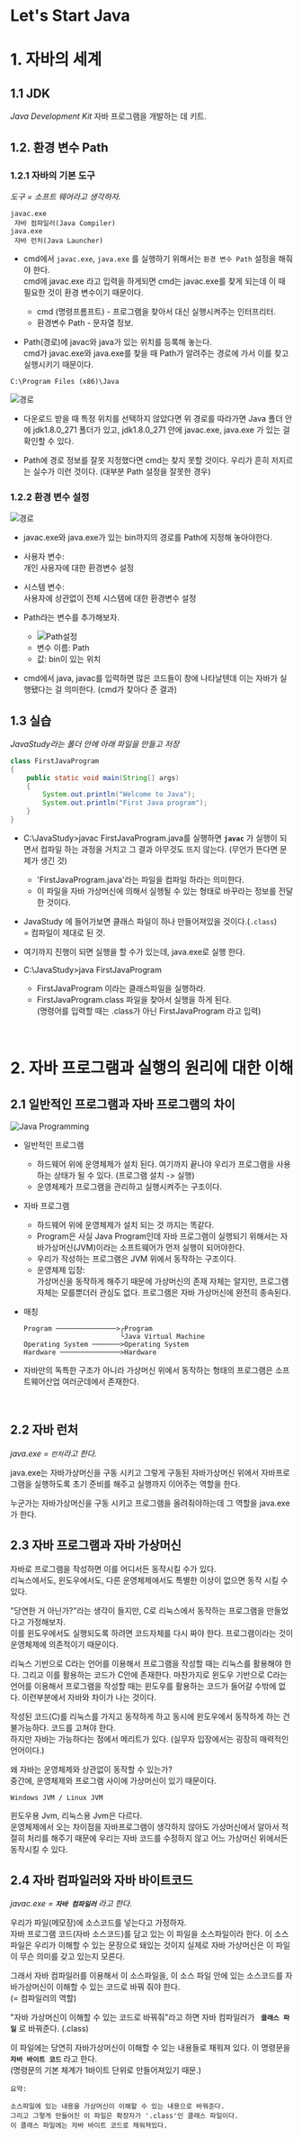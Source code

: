 # **Let's Start Java**

# 1. 자바의 세계

## 1.1 JDK 
*Java Development Kit* 
자바 프로그램을 개발하는 데 키트.

## 1.2. 환경 변수 Path
### 1.2.1 자바의 기본 도구  
*도구 = 소프트 웨어라고 생각하자.*

```
javac.exe
 자바 컴파일러(Java Compiler)
java.exe 
 자바 런처(Java Launcher)
```

- cmd에서 `javac.exe`, `java.exe` 를 실행하기 위해서는 `환경 변수 Path` 설정을 해줘야 한다.  
cmd에 javac.exe 라고 입력을 하게되면 cmd는 javac.exe를 찾게 되는데 이 때 필요한 것이 환경 변수이기 때문이다.
  -  cmd (명령프롬프트) - 프로그램을 찾아서 대신 실행시켜주는 인터프리터.
  -  환경변수 Path - 문자열 정보.

- Path(경로)에 javac와 java가 있는 위치를 등록해 놓는다.  
cmd가 javac.exe와 java.exe를 찾을 때 Path가 알려주는 경로에 가서 이를 찾고 실행시키기 때문이다.
  
```
C:\Program Files (x86)\Java
``` 
![경로](/Img/JavaBin.png)

- 다운로드 받을 때 특정 위치를 선택하지 않았다면 위 경로를 따라가면 Java 폴더 안에 jdk1.8.0_271 폴더가 있고, jdk1.8.0_271 안에 javac.exe, java.exe 가 있는 걸 확인할 수 있다.

- Path에 경로 정보를 잘못 지정했다면 cmd는 찾지 못할 것이다. 우리가 흔히 저지르는 실수가 이런 것이다. (대부분 Path 설정을 잘못한 경우)

### 1.2.2 환경 변수 설정

![경로](/Img/JavaBin.png)
- javac.exe와 java.exe가 있는 bin까지의 경로를 Path에 지정해 놓아야한다. 

- 사용자 변수:  
  개인 사용자에 대한 환경변수 설정
- 시스템 변수:  
  사용자에 상관없이 전체 시스템에 대한 환경변수 설정

- Path라는 변수를 추가해보자.  
  - ![Path설정](/Img/Path.png)
  - 변수 이름: Path
  - 값: bin이 있는 위치

- cmd에서 java, javac를 입력하면 많은 코드들이 창에 나타날텐데 이는 자바가 실행됐다는 걸 의미한다. (cmd가 찾아다 준 결과)


## 1.3 실습
*JavaStudy라는 폴더 안에 아래 파일을 만들고 저장*

```java
class FirstJavaProgram
{
    public static void main(String[] args)
    {
        System.out.println("Welcome to Java");
        System.out.println("First Java program");
    }
}
```

- C:\JavaStudy>javac FirstJavaProgram.java를 실행하면 **`javac`** 가 실행이 되면서 컴파일 하는 과정을 거치고 그 결과 아무것도 뜨지 않는다. (무언가 뜬다면 문제가 생긴 것)
    - 'FirstJavaProgram.java'라는 파일을 컴파일 하라는 의미한다.
    - 이 파일을 자바 가상머신에 의해서 실행될 수 있는 형태로 바꾸라는 정보를 전달 한 것이다.  

- JavaStudy 에 들어가보면 클래스 파일이 하나 만들어져있을 것이다.(`.class`)  
= 컴파일이 제대로 된 것.

- 여기까지 진행이 되면 실행을 할 수가 있는데, java.exe로 실행 한다.
  
- C:\JavaStudy>java FirstJavaProgram  
  - FirstJavaProgram 이라는 클래스파일을 실행하라.
  - FirstJavaProgram.class 파일을 찾아서 실행을 하게 된다.   
    (명령어를 입력할 때는 .class가 아닌 FirstJavaProgram 라고 입력)
<br>


# 2. 자바 프로그램과 실행의 원리에 대한 이해

## 2.1 일반적인 프로그램과 자바 프로그램의 차이
![Java Programming](/Img/JavaProgramming.png)

- 일반적인 프로그램
  - 하드웨어 위에 운영체제가 설치 된다. 여기까지 끝나야 우리가 프로그램을 사용하는 상태가 될 수 있다. (프로그램 설치 -> 실행)
  - 운영체제가 프로그램을 관리하고 실행시켜주는 구조이다.

- 자바 프로그램
  - 하드웨어 위에 운영체제가 설치 되는 것 까지는 똑같다.   
  - Program은 사실 Java Program인데 자바 프로그램이 실행되기 위해서는 자바가상머신(JVM)이라는 소프트웨어가 먼저 실행이 되어야한다.  
  - 우리가 작성하는 프로그램은 JVM 위에서 동작하는 구조이다.
  - 운영체제 입장:   
  가상머신을 동작하게 해주기 때문에 가상머신의 존재 자체는 알지만, 프로그램 자체는 모를뿐더러 관심도 없다. 프로그램은 자바 가상머신에 완전히 종속된다.

- 매칭 
    ```
    Program ───────────────>┌Program
                            └Java Virtual Machine 
    Operating System ───────>Operating System
    Hardware ───────────────>Hardware
    ``` 

- 자바만의 독특한 구조가 아니라 가상머신 위에서 동작하는 형태의 프로그램은 소프트웨어산업 여러군데에서 존재한다.
<br>


## 2.2 자바 런처

*java.exe  = `런처`라고 한다.*

java.exe는 자바가상머신을 구동 시키고 그렇게 구동된 자바가상머신 위에서 자바프로그램을 실행하도록 초기 준비를 해주고 실행까지 이어주는 역할을 한다.

누군가는 자바가상머신을 구동 시키고 프로그램을 올려줘야하는데 그 역할을 java.exe가 한다.
<br>


## 2.3 자바 프로그램과 자바 가상머신
자바로 프로그램을 작성하면 이를 어디서든 동작시킬 수가 있다.  
리눅스에서도, 윈도우에서도, 다른 운영체제에서도 특별한 이상이 없으면 동작 시킬 수 있다.

"당연한 거 아닌가?"라는 생각이 들지만, C로 리눅스에서 동작하는 프로그램을 만들었다고 가정해보자.  
이를 윈도우에서도 실행되도록 하려면 코드자체를 다시 짜야 한다. 프로그램이라는 것이 운영체제에 의존적이기 때문이다. 

리눅스 기반으로 C라는 언어를 이용해서 프로그램을 작성할 때는 리눅스를 활용해야 한다. 그리고 이를 활용하는 코드가 C안에 존재한다.
마찬가지로 윈도우 기반으로 C라는 언어를 이용해서 프로그램을 작성할 때는 윈도우를 활용하는 코드가 들어갈 수밖에 없다. 이런부분에서 자바와 차이가 나는 것이다.

작성된 코드(C)를 리눅스를 가지고 동작하게 하고 동시에 윈도우에서 동작하게 하는 건 불가능하다. 코드를 고쳐야 한다.  
하지만 자바는 가능하다는 점에서 메리트가 있다. (실무자 입장에서는 굉장히 매력적인 언어이다.) 

왜 자바는 운영체제와 상관없이 동작할 수 있는가?  
중간에, 운영체제와 프로그램 사이에 가상머신이 있기 때문이다.  

```
Windows JVM / Linux JVM 
```
윈도우용 Jvm, 리눅스용 Jvm은 다르다.  
운영체제에서 오는 차이점을 자바프로그램이 생각하지 않아도 가상머신에서 알아서 적절히 처리를 해주기 때문에 우리는 자바 코드를 수정하지 않고 어느 가상머신 위에서든 동작시킬 수 있다.
<br>


## 2.4 자바 컴파일러와 자바 바이트코드

*javac.exe  = **`자바 컴파일러`** 라고 한다.*

우리가 파일(메모장)에 소스코드를 넣는다고 가정하자.  
자바 프로그램 코드(자바 소스코드)를 담고 있는 이 파일을 소스파일이라 한다. 이 소스파일은 우리가 이해할 수 있는 문장으로 돼있는 것이지 실제로 자바 가상머신은 이 파일이 무슨 의미를 갖고 있는지 모른다.

그래서 자바 컴파일러를 이용해서 이 소스파일을, 이 소스 파일 안에 있는 소스코드를 자바가상머신이 이해할 수 있는 코드로 바꿔 줘야 한다.  
(= 컴파일러의 역할)

"자바 가상머신이 이해할 수 있는 코드로 바꿔줘"라고 하면 자바 컴파일러가 **` 클래스 파일`** 로 바꿔준다. (.class)

이 파일에는 당연히 자바가상머신이 이해할 수 있는 내용들로 채워져 있다. 이 명령문을 **`자바 바이트 코드`** 라고 한다.  
(명령문의 기본 체계가 1바이트 단위로 만들어져있기 때문.)

```
요약:

소스파일에 있는 내용을 가상머신이 이해할 수 있는 내용으로 바꿔준다.   
그리고 그렇게 만들어진 이 파일은 확장자가 '.class'인 클래스 파일이다.  
이 클래스 파일에는 자바 바이트 코드로 채워져있다.
```